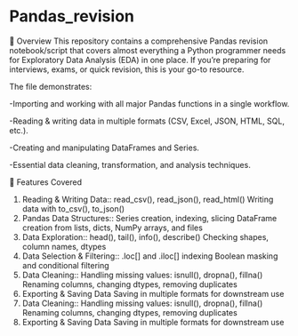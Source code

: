 # Pandas_revision

📌 Overview This repository contains a comprehensive Pandas revision notebook/script that covers almost everything a Python programmer needs for Exploratory Data Analysis (EDA) in one place. If you’re preparing for interviews, exams, or quick revision, this is your go-to resource.

The file demonstrates:

-Importing and working with all major Pandas functions in a single workflow.

-Reading & writing data in multiple formats (CSV, Excel, JSON, HTML, SQL, etc.).

-Creating and manipulating DataFrames and Series.

-Essential data cleaning, transformation, and analysis techniques.

📂 Features Covered

1) Reading & Writing Data:: read_csv(), read_json(), read_html() Writing data with to_csv(), to_json()
2) Pandas Data Structures:: Series creation, indexing, slicing DataFrame creation from lists, dicts, NumPy arrays, and files
3) Data Exploration:: head(), tail(), info(), describe() Checking shapes, column names, dtypes
4) Data Selection & Filtering:: .loc[] and .iloc[] indexing Boolean masking and conditional filtering
5) Data Cleaning:: Handling missing values: isnull(), dropna(), fillna() Renaming columns, changing dtypes, removing duplicates
6) Exporting & Saving Data Saving in multiple formats for downstream use
7) Data Cleaning:: Handling missing values: isnull(), dropna(), fillna() Renaming columns, changing dtypes, removing duplicates
8) Exporting & Saving Data Saving in multiple formats for downstream use
